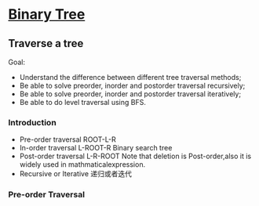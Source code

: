 # [Binary Tree](https://leetcode.com/explore/learn/card/data-structure-tree/134/traverse-a-tree/)
## Traverse a tree
Goal:
- Understand the difference between different tree traversal methods;
- Be able to solve preorder, inorder and postorder traversal recursively;
- Be able to solve preorder, inorder and postorder traversal iteratively;
- Be able to do level traversal using BFS.
### Introduction
- Pre-order traversal
ROOT-L-R
- In-order traversal
L-ROOT-R Binary search tree
- Post-order traversal
L-R-ROOT 
Note that deletion is Post-order,also it is widely used in mathmaticalexpression.
- Recursive or Iterative 递归或者迭代
### Pre-order Traversal
